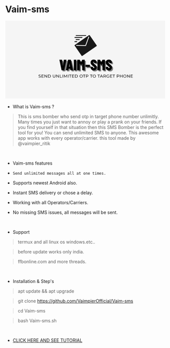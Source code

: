 # Vaim-sms
<img src="vaim-sms.png"><br>


- What is Vaim-sms ?
> This is sms bomber who send otp in target phone number unlimitly.
> Many times you just want to annoy or play a prank on your friends.
> If you find yourself in that situation then this SMS Bomber is the perfect tool for you!
> You can send unlimited SMS to anyone. This awesome app works with every operator/carrier.
> this tool made by @vaimpier_ritik

<br>

- Vaim-sms features 

* `Send unlimited messages all at one times.`

* Supports newest Android also.

* Instant SMS delivery or chose a delay.

* Working with all Operators/Carriers.

* No missing SMS issues, all messages will be sent.

<br>

- Support

> termux and all linux os windows.etc..

> before update works only india.

> ffbonline.com and more threads.
 
 <br>

- Installation & Step's
 
> apt update && apt upgrade
 
> git clone https://github.com/VaimpierOfficial/Vaim-sms
 
> cd Vaim-sms  
 
> bash Vaim-sms.sh

<br>


- <a href="https://youtu.be/8s5MbNnpPCU"> CLICK HERE AND SEE TUTORIAL </a>

